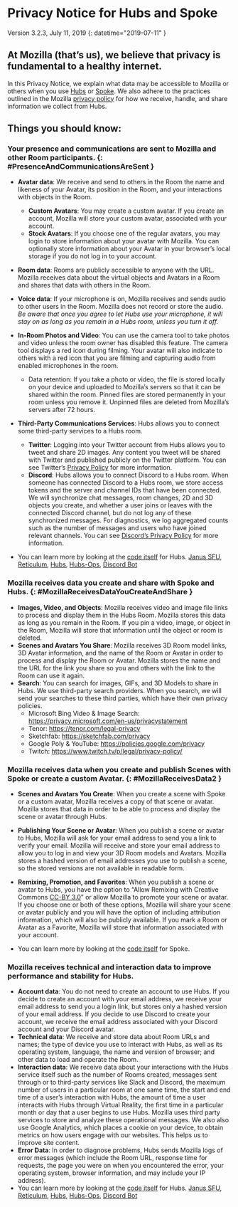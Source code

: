 # Privacy Notice for Hubs and Spoke

Version 3.2.3, July 11, 2019
{: datetime="2019-07-11" }

## At Mozilla (that’s us), we believe that privacy is fundamental to a healthy internet.

In this Privacy Notice, we explain what data may be accessible to Mozilla or others when you use [Hubs](https://hubs.mozilla.com) or [Spoke](https://hubs.mozilla.com/spoke). We also adhere to the practices outlined in the Mozilla [privacy policy](https://www.mozilla.org/privacy/) for how we receive, handle, and share information we collect from Hubs.

## Things you should know:

### Your presence and communications are sent to Mozilla and other Room participants. {: #PresenceAndCommunicationsAreSent }

- **Avatar data**: We receive and send to others in the Room the name and likeness of your Avatar, its position in the Room, and your interactions with objects in the Room.
  - **Custom Avatars**: You may create a custom avatar. If you create an account, Mozilla will store your custom avatar, associated with your account.
  - **Stock Avatars**: If you choose one of the regular avatars, you may login to store information about your avatar with Mozilla. You can optionally store information about your Avatar in your browser’s local storage if you do not log in to your account.
- **Room data**: Rooms are publicly accessible to anyone with the URL. Mozilla receives data about the virtual objects and Avatars in a Room and shares that data with others in the Room.
- **Voice data**: If your microphone is on, Mozilla receives and sends audio to other users in the Room. Mozilla does not record or store the audio.  *Be aware that once you agree to let Hubs use your microphone, it will stay on as long as you remain in a Hubs room, unless you turn it off.*
- **In-Room Photos and Video**: You can use the camera tool to take photos and video unless the room owner has disabled this feature. The camera tool displays a red icon during filming. Your avatar will also indicate to others with a red icon that you are filming and capturing audio from enabled microphones in the room.
  - Data retention: If you take a photo or video, the file is stored locally on your device and uploaded to Mozilla’s servers so that it can be shared within the room. Pinned files are stored permanently in your room unless you remove it. Unpinned files are deleted from Mozilla’s servers after 72 hours.
- **Third-Party Communications Services**: Hubs allows you to connect some third-party services to a Hubs room.
  - **Twitter**: Logging into your Twitter account from Hubs allows you to tweet and share 2D images. Any content you tweet will be shared with Twitter and published publicly on the Twitter platform. You can see Twitter’s [Privacy Policy](https://twitter.com/en/privacy) for more information.
  - **Discord**: Hubs allows you to connect Discord to a Hubs room. When someone has connected Discord to a Hubs room, we store access tokens and the server and channel IDs that have been connected. We will synchronize chat messages, room changes, 2D and 3D objects you create, and whether a user joins or leaves with the connected Discord channel, but do not log any of these synchronized messages. For diagnostics, we log aggregated counts such as the number of messages and users who have joined relevant channels. You can see [Discord’s Privacy Policy](https://discordapp.com/privacy) for more information.

- You can learn more by looking at the [code itself](https://github.com/mozilla/hubs) for Hubs. [Janus SFU](https://github.com/mozilla/janus-plugin-sfu), [Reticulum](https://github.com/mozilla/reticulum), [Hubs](https://github.com/mozilla/hubs), [Hubs-Ops](https://github.com/mozilla/hubs-ops), [Discord Bot](https://github.com/MozillaReality/hubs-discord-bot)

### Mozilla receives data you create and share with Spoke and Hubs. {: #MozillaReceivesDataYouCreateAndShare }

- **Images, Video, and Objects**: Mozilla receives video and image file links to process and display them in the Hubs Room. Mozilla stores this data as long as you remain in the Room. If you pin a video, image, or object in the Room, Mozilla will store that information until the object or room is deleted.
- **Scenes and Avatars You Share**: Mozilla receives 3D Room model links, 3D Avatar information, and the name of the Room or Avatar in order to process and display the Room or Avatar. Mozilla stores the name and the URL for the link you share so you and others with the link to the Room can use it again.
- **Search**: You can search for images, GIFs, and 3D Models to share in Hubs. We use third-party search providers. When you search, we will send your searches to these third parties, which have their own privacy policies.
  - Microsoft Bing Video & Image Search: <https://privacy.microsoft.com/en-us/privacystatement>
  - Tenor: <https://tenor.com/legal-privacy>
  - Sketchfab: <https://sketchfab.com/privacy>
  - Google Poly & YouTube: <https://policies.google.com/privacy>
  - Twitch: <https://www.twitch.tv/p/legal/privacy-policy/>

### Mozilla receives data when you create and publish Scenes with Spoke or create a custom Avatar. {: #MozillaReceivesData2 }

- **Scenes and Avatars You Create**: When you create a scene with Spoke or a custom avatar, Mozilla receives a copy of that scene or avatar. Mozilla stores that data in order to be able to process and display the scene or avatar through Hubs.
- **Publishing Your Scene or Avatar**: When you publish a scene or avatar to Hubs, Mozilla will ask for your email address to send you a link to verify your email. Mozilla will receive and store your email address to allow you to log in and view your 3D Room models and Avatars. Mozilla stores a hashed version of email addresses you use to publish a scene, so the stored versions are not available in readable form.
- **Remixing, Promotion, and Favorites**: When you publish a scene or avatar to Hubs, you have the option to “Allow Remixing with Creative Commons [CC-BY 3.0](https://creativecommons.org/licenses/by/3.0/)” or allow Mozilla to promote your scene or avatar. If you choose one or both of these options, Mozilla will share your scene or avatar publicly and you will have the option of including attribution information, which will also be publicly available. If you mark a Room or Avatar as a Favorite, Mozilla will store that information associated with your account.

- You can learn more by looking at the [code itself](https://github.com/mozilla/spoke) for Spoke.

### Mozilla receives technical and interaction data to improve performance and stability for Hubs.

- **Account data**: You do not need to create an account to use Hubs. If you decide to create an account with your email address, we receive your email address to send you a login link, but stores only a hashed version of your email address. If you decide to use Discord to create your account, we receive the email address associated with your Discord account and your Discord avatar.
- **Technical data**: We receive and store data about Room URLs and names; the type of device you use to interact with Hubs, as well as its operating system, language, the name and version of browser; and other data to load and operate the Room.
- **Interaction data**: We receive data about your interactions with the Hubs service itself such as the number of Rooms created, messages sent through or to third-party services like Slack and Discord, the maximum number of users in a particular room at one same time, the start and end time of a user’s interaction with Hubs, the amount of time a user interacts with Hubs through Virtual Reality, the first time in a particular month or day that a user begins to use Hubs. Mozilla uses third party services to store and analyze these operational messages. We also also use Google Analytics, which places a cookie on your device, to obtain metrics on how users engage with our websites. This helps us to improve site content.
- **Error Data**: In order to diagnose problems, Hubs sends Mozilla logs of error messages (which include the Room URL, response time for requests, the page you were on when you encountered the error, your operating system, browser information, and may include your IP address).
- You can learn more by looking at the [code itself](https://github.com/mozilla/hubs) for Hubs.  [Janus SFU](https://github.com/mozilla/janus-plugin-sfu), [Reticulum](https://github.com/mozilla/reticulum), [Hubs](https://github.com/mozilla/hubs), [Hubs-Ops](https://github.com/mozilla/hubs-ops), [Discord Bot](https://github.com/MozillaReality/hubs-discord-bot)
